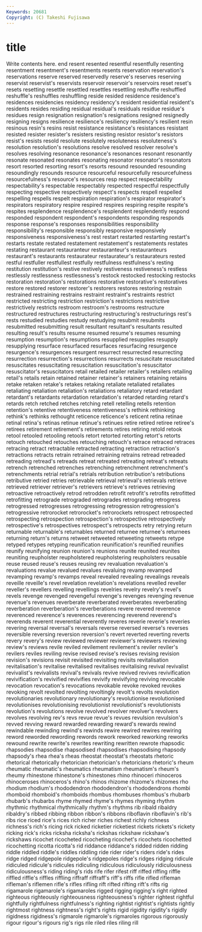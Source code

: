 ```yaml
---
Keywords: 20681 
Copyright: (C) Takeshi Fujisawa
---
```


# title

Write contents here.
end resent resented
resentful resentfully resenting resentment resentment's resentments resents reservation reservation's reservations
reserve reserved reservedly reserve's reserves reserving reservist reservist's reservists reservoir
reservoir's reservoirs reset reset's resets resetting resettle resettled resettles resettling
reshuffle reshuffled reshuffle's reshuffles reshuffling reside resided residence residence's residences
residencies residency residency's resident residential resident's residents resides residing residual
residual's residuals residue residue's residues resign resignation resignation's resignations resigned
resignedly resigning resigns resilience resilience's resiliency resiliency's resilient resin resinous
resin's resins resist resistance resistance's resistances resistant resisted resister resister's
resisters resisting resistor resistor's resistors resist's resists resold resolute resolutely
resoluteness resoluteness's resolution resolution's resolutions resolve resolved resolver resolve's resolves
resolving resonance resonance's resonances resonant resonantly resonate resonated resonates resonating
resonator resonator's resonators resort resorted resorting resort's resorts resound resounded
resounding resoundingly resounds resource resourceful resourcefully resourcefulness resourcefulness's resource's resources
resp respect respectability respectability's respectable respectably respected respectful respectfully respecting
respective respectively respect's respects respell respelled respelling respells respelt respiration
respiration's respirator respirator's respirators respiratory respire respired respires respiring respite
respite's respites resplendence resplendence's resplendent resplendently respond responded respondent respondent's
respondents responding responds response response's responses responsibilities responsibility responsibility's responsible
responsibly responsive responsively responsiveness responsiveness's rest restart restarted restarting restart's
restarts restate restated restatement restatement's restatements restates restating restaurant restauranteur
restauranteur's restauranteurs restaurant's restaurants restaurateur restaurateur's restaurateurs rested restful restfuller
restfullest restfully restfulness restfulness's resting restitution restitution's restive restively restiveness
restiveness's restless restlessly restlessness restlessness's restock restocked restocking restocks restoration
restoration's restorations restorative restorative's restoratives restore restored restorer restorer's restorers
restores restoring restrain restrained restraining restrains restraint restraint's restraints restrict
restricted restricting restriction restriction's restrictions restrictive restrictively restricts restroom restroom's
restrooms restructure restructured restructures restructuring restructuring's restructurings rest's rests restudied
restudies restudy restudying resubmit resubmits resubmitted resubmitting result resultant resultant's
resultants resulted resulting result's results resume resumed resume's resumes resuming
resumption resumption's resumptions resupplied resupplies resupply resupplying resurface resurfaced resurfaces
resurfacing resurgence resurgence's resurgences resurgent resurrect resurrected resurrecting resurrection resurrection's
resurrections resurrects resuscitate resuscitated resuscitates resuscitating resuscitation resuscitation's resuscitator resuscitator's
resuscitators retail retailed retailer retailer's retailers retailing retail's retails retain
retained retainer retainer's retainers retaining retains retake retaken retake's retakes
retaking retaliate retaliated retaliates retaliating retaliation retaliation's retaliations retaliatory retard
retardant retardant's retardants retardation retardation's retarded retarding retard's retards retch
retched retches retching retell retelling retells retention retention's retentive retentiveness
retentiveness's rethink rethinking rethink's rethinks rethought reticence reticence's reticent retina
retinae retinal retina's retinas retinue retinue's retinues retire retired retiree
retiree's retirees retirement retirement's retirements retires retiring retold retook retool
retooled retooling retools retort retorted retorting retort's retorts retouch retouched
retouches retouching retouch's retrace retraced retraces retracing retract retractable retracted
retracting retraction retraction's retractions retracts retrain retrained retraining retrains retread
retreaded retreading retread's retreads retreat retreated retreating retreat's retreats retrench
retrenched retrenches retrenching retrenchment retrenchment's retrenchments retrial retrial's retrials retribution
retribution's retributions retributive retried retries retrievable retrieval retrieval's retrievals retrieve
retrieved retriever retriever's retrievers retrieve's retrieves retrieving retroactive retroactively retrod
retrodden retrofit retrofit's retrofits retrofitted retrofitting retrograde retrograded retrogrades retrograding
retrogress retrogressed retrogresses retrogressing retrogression retrogression's retrogressive retrorocket retrorocket's retrorockets
retrospect retrospected retrospecting retrospection retrospection's retrospective retrospectively retrospective's retrospectives retrospect's
retrospects retry retrying return returnable returnable's returnables returned returnee returnee's
returnees returning return's returns retweet retweeted retweeting retweets retype retyped
retypes retyping reunification reunification's reunified reunifies reunify reunifying reunion reunion's
reunions reunite reunited reunites reuniting reupholster reupholstered reupholstering reupholsters reusable
reuse reused reuse's reuses reusing rev revaluation revaluation's revaluations revalue
revalued revalues revaluing revamp revamped revamping revamp's revamps reveal revealed
revealing revealings reveals reveille reveille's revel revelation revelation's revelations revelled
reveller reveller's revellers revelling revellings revelries revelry revelry's revel's revels
revenge revenged revengeful revenge's revenges revenging revenue revenue's revenues reverberate
reverberated reverberates reverberating reverberation reverberation's reverberations revere revered reverence reverenced
reverence's reverences reverencing reverend reverend's reverends reverent reverential reverently reveres
reverie reverie's reveries revering reversal reversal's reversals reverse reversed reverse's
reverses reversible reversing reversion reversion's revert reverted reverting reverts revery
revery's review reviewed reviewer reviewer's reviewers reviewing review's reviews revile
reviled revilement revilement's reviler reviler's revilers reviles reviling revise revised
revise's revises revising revision revision's revisions revisit revisited revisiting revisits
revitalisation revitalisation's revitalise revitalised revitalises revitalising revival revivalist revivalist's revivalists
revival's revivals revive revived revives revivification revivification's revivified revivifies revivify
revivifying reviving revocable revocation revocation's revocations revokable revoke revoked revokes
revoking revolt revolted revolting revoltingly revolt's revolts revolution revolutionaries revolutionary
revolutionary's revolutionise revolutionised revolutionises revolutionising revolutionist revolutionist's revolutionists revolution's revolutions
revolve revolved revolver revolver's revolvers revolves revolving rev's revs revue
revue's revues revulsion revulsion's revved revving reward rewarded rewarding reward's
rewards rewind rewindable rewinding rewind's rewinds rewire rewired rewires rewiring
reword reworded rewording rewords rework reworked reworking reworks rewound rewrite
rewrite's rewrites rewriting rewritten rewrote rhapsodic rhapsodies rhapsodise rhapsodised rhapsodises
rhapsodising rhapsody rhapsody's rhea rhea's rheas rheostat rheostat's rheostats rhetoric
rhetorical rhetorically rhetorician rhetorician's rhetoricians rhetoric's rheum rheumatic rheumatic's rheumatics
rheumatism rheumatism's rheum's rheumy rhinestone rhinestone's rhinestones rhino rhinoceri rhinoceros
rhinoceroses rhinoceros's rhino's rhinos rhizome rhizome's rhizomes rho rhodium rhodium's
rhododendron rhododendron's rhododendrons rhombi rhomboid rhomboid's rhomboids rhombus rhombuses rhombus's
rhubarb rhubarb's rhubarbs rhyme rhymed rhyme's rhymes rhyming rhythm rhythmic
rhythmical rhythmically rhythm's rhythms rib ribald ribaldry ribaldry's ribbed ribbing
ribbon ribbon's ribbons riboflavin riboflavin's rib's ribs rice riced rice's
rices rich richer riches richest richly richness richness's rich's ricing
rick ricked ricketier ricketiest rickets rickets's rickety ricking rick's ricks
ricksha ricksha's rickshas rickshaw rickshaw's rickshaws ricochet ricocheted ricocheting ricochet's
ricochets ricochetted ricochetting ricotta ricotta's rid riddance riddance's ridded ridden
ridding riddle riddled riddle's riddles riddling ride rider rider's riders
ride's rides ridge ridged ridgepole ridgepole's ridgepoles ridge's ridges ridging
ridicule ridiculed ridicule's ridicules ridiculing ridiculous ridiculously ridiculousness ridiculousness's riding
riding's rids rife rifer rifest riff riffed riffing riffle riffled
riffle's riffles riffling riffraff riffraff's riff's riffs rifle rifled rifleman
rifleman's riflemen rifle's rifles rifling rift rifted rifting rift's rifts
rig rigamarole rigamarole's rigamaroles rigged rigging rigging's right righted righteous
righteously righteousness righteousness's righter rightest rightful rightfully rightfulness rightfulness's righting
rightist rightist's rightists rightly rightmost rightness rightness's right's rights rigid
rigidity rigidity's rigidly rigidness rigidness's rigmarole rigmarole's rigmaroles rigorous rigorously
rigour rigour's rigours rig's rigs rile riled riles riling rill
